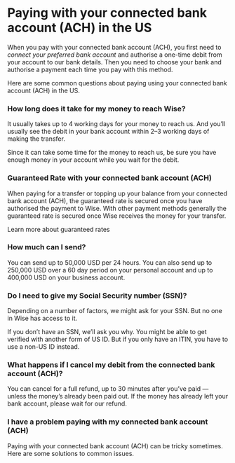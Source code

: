 # Paying with your connected bank account (ACH) in the US

When you pay with your connected bank account (ACH), you first need to _connect your preferred bank account_ and authorise a one-time debit from your account to our bank details. Then you need to choose your bank and authorise a payment each time you pay with this method. 

Here are some common questions about paying using your connected bank account (ACH) in the US.

### How long does it take for my money to reach Wise?

It usually takes up to 4 working days for your money to reach us. And you’ll usually see the debit in your bank account within 2–3 working days of making the transfer. 

Since it can take some time for the money to reach us, be sure you have enough money in your account while you wait for the debit.

###  **Guaranteed Rate with your connected bank account (ACH)**

When paying for a transfer or topping up your balance from your connected bank account (ACH), the guaranteed rate is secured once you have authorised the payment to Wise. With other payment methods generally the guaranteed rate is secured once Wise receives the money for your transfer.

Learn more about guaranteed rates

### How much can I send? 

You can send up to 50,000 USD per 24 hours. You can also send up to 250,000 USD over a 60 day period on your personal account and up to 400,000 USD on your business account. 

### Do I need to give my Social Security number (SSN)?

Depending on a number of factors, we might ask for your SSN. But no one in Wise has access to it. 

If you don’t have an SSN, we’ll ask you why. You might be able to get verified with another form of US ID. But if you only have an ITIN, you have to use a non-US ID instead. 

### **What happens if I cancel my debit from the connected bank account (ACH)?**

You can cancel for a full refund, up to 30 minutes after you’ve paid — unless the money’s already been paid out. If the money has already left your bank account, please wait for our refund.

### I have a problem paying **with my connected bank account (ACH)**

Paying with your connected bank account (ACH) can be tricky sometimes. Here are some solutions to common issues.